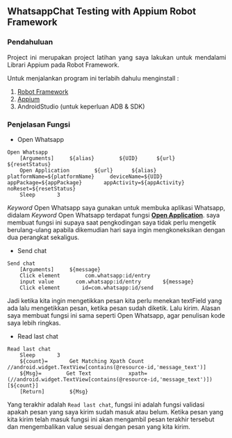 ## WhatsappChat Testing with Appium Robot Framework ##

### Pendahuluan ###
<div style="text-align:justify">Project ini merupakan project latihan yang saya lakukan untuk mendalami Librari Appium pada Robot Framework.

Untuk menjalankan program ini terlabih dahulu menginstall :</div>

1. [Robot Framework](https://github.com/robotframework/RIDE/wiki/Installation-Instructions)
2. [Appium](https://www.youtube.com/watch?v=x-hBpgM5je8)
3. AndroidStudio (untuk keperluan ADB & SDK)

### Penjelasan Fungsi ###
- Open Whatsapp
```robot framework
Open Whatsapp
    [Arguments]     ${alias}        ${UID}      ${url}      ${resetStatus}
    Open Application        ${url}      ${alias}       platformName=${platformName}     deviceName=${UID}     appPackage=${appPackage}       appActivity=${appActivity}       noReset=${resetStatus}
    Sleep       3 
```
*Keyword* Open Whatsapp saya gunakan untuk membuka aplikasi Whatsapp, didalam *Keyword* Open Whatsapp terdapat fungsi **[Open Application](https://serhatbolsu.github.io/robotframework-appiumlibrary/AppiumLibrary.html#Open%20Application)**.
saya membuat fungsi ini supaya saat pengkodingan saya tidak perlu mengetik berulang-ulang apabila dikemudian hari saya ingin mengkoneksikan dengan dua perangkat sekaligus.

- Send chat
```robot framework
Send chat
    [Arguments]     ${message}
    Click element        com.whatsapp:id/entry
    input value       com.whatsapp:id/entry       ${message}
    Click element       id=com.whatsapp:id/send
```
Jadi ketika kita ingin mengetikkan pesan kita perlu menekan textField yang ada lalu mengetikkan pesan, ketika pesan sudah diketik. Lalu kirim.
Alasan saya membuat fungsi ini sama seperti Open Whatsapp, agar penulisan kode saya lebih ringkas.

- Read last chat
```robot framework
Read last chat
    Sleep       3
    ${count}=       Get Matching Xpath Count        //android.widget.TextView[contains(@resource-id,'message_text')]
    ${Msg}=        Get Text            xpath=(//android.widget.TextView[contains(@resource-id,'message_text')])[${count}]
    [Return]        ${Msg}
```
Yang terakhir adalah `Read last chat`, fungsi ini adalah fungsi validasi apakah pesan yang saya kirim sudah masuk atau belum.
Ketika pesan yang kita kirim telah masuk fungsi ini akan mengambil pesan terakhir tersebut dan mengembalikan value sesuai dengan pesan yang kita kirim.
